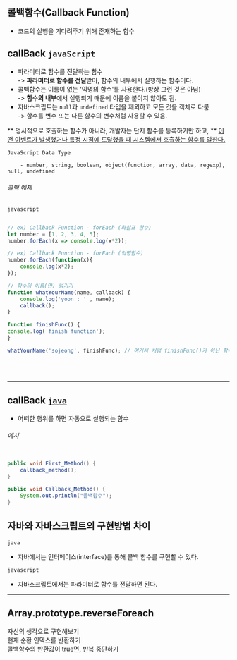 

## 콜백함수(Callback Function)
* 코드의 실행을 기다려주기 위해 존재하는 함수



## callBack `javaScript`
* 파라미터로 함수를 전달하는 함수 <br>
	-> **파라미터로 함수를 전달**받아, 함수의 내부에서 실행하는 함수이다.
* 콜백함수는 이름이 없는 '익명의 함수'를 사용한다.(항상 그런 것은 아님) <br>
	-> **함수의 내부**에서 실행되기 때문에 이름을 붙이지 않아도 됨.
* 자바스크립트는 `null`과 `undefined` 타입을 제외하고 모든 것을 객체로 다룸 <br>
	-> 함수를 변수 또는 다른 함수의 변수처럼 사용할 수 있음.

** 명시적으로 호출하는 함수가 아니라, 개발자는 단지 함수를 등록하기만 하고, ** 
<u>어떤 이벤트가 발생했거나 특정 시점에 도달했을 때 시스템에서 호출하는 함수를 말한다.</u>


`JavaScript Data Type`

```textplain
	- number, string, boolean, object(function, array, data, regexp), null, undefined
```

###### 콜백 예제 
`javascript`

```javascript

// ex) Callback Function - forEach (화살표 함수)
let number = [1, 2, 3, 4, 5];
number.forEach(x => console.log(x*2));

// ex) Callback Function - forEach (익명함수)
number.forEach(function(x){
	console.log(x*2);
});

// 함수의 이름(만) 넘기기
function whatYourName(name, callback) {
	console.log('yoon : ' , name);
	callback();
}

function finishFunc() {
console.log('finish function');
}

whatYourName('sojeong', finishFunc); // 여기서 처럼 finishFunc()가 아닌 함수명만 써도 된다.


```
<br><br>
<hr>

## callBack [`java`](https://github.com/SojeongYoony/study-1/blob/main/src/study/CallBack.java)
* 어떠한 행위를 하면 자동으로 실행되는 함수

###### 예시
```java

public void First_Method() {
	callback_method();
}

public void Callback_Method() {
	System.out.println("콜백함수");
}
```


## 자바와 자바스크립트의 구현방법 차이
`java`
* 자바에서는 인터페이스(interface)를 통해 콜백 함수를 구현할 수 있다.

`javascript`
* 자바스크립트에서는 파라미터로 함수를 전달하면 된다.

<hr>

## Array.prototype.reverseForeach  
  자신의 생각으로 구현해보기  
  현재 순환 인덱스를 반환하기  
  콜백함수의 반환값이 true면, 반복 중단하기
  